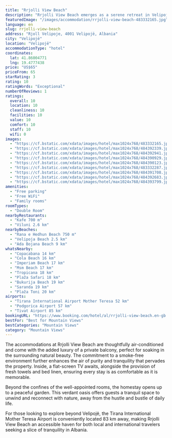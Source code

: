 ```yaml
---
title: "Rrjolli View Beach"
description: "Rrjolli View Beach emerges as a serene retreat in Velipojë, boasting a prime location just a stone's throw away from the historic Rozafa Castle Shkodra, 29 km to be precise, and a mere 31 km from the tranquil Lake Skadar."
featuredImage: "/images/accommodation/rrjolli-view-beach-483332165.jpg"
language: en
slug: rrjolli-view-beach
address: "Rjoll Velipoje, 4001 Velipojë, Albania"
city: "Velipojë"
location: "Velipojë"
accommodationType: "hotel"
coordinates:
  lat: 41.86004771
  lng: 19.4777438
price: "US$65"
priceFrom: 65
starRating: 3
rating: 10
ratingWords: "Exceptional"
numberOfReviews: 1
ratings:
  overall: 10
  location: 10
  cleanliness: 10
  facilities: 10
  value: 10
  comfort: 10
  staff: 10
  wifi: 0
images:
  - "https://cf.bstatic.com/xdata/images/hotel/max1024x768/483332165.jpg?k=4e4f7b171da0bd488f50e0e6d2d93ce9d209a8151aea5ff20bae4f965c5d4597&o=&hp=1"
  - "https://cf.bstatic.com/xdata/images/hotel/max1024x768/484392339.jpg?k=92566ae59dda9657c9bcba58ec7738cc2f51ac54865df01b2e1d6746d9817b0b&o=&hp=1"
  - "https://cf.bstatic.com/xdata/images/hotel/max1024x768/484392941.jpg?k=2d239977d12059939205193c311dc00cdc12f7650849440568fadf458cb24362&o=&hp=1"
  - "https://cf.bstatic.com/xdata/images/hotel/max1024x768/484390929.jpg?k=f73c8a50d9a5317c5915aa974b35c89f26c3e51a2f6fa058fa8cc57c4f5bf09a&o=&hp=1"
  - "https://cf.bstatic.com/xdata/images/hotel/max1024x768/484390123.jpg?k=a192f8a5c6f3f9ff04e42145af12bc614cb49df70042d5df2ccb9a032905268c&o=&hp=1"
  - "https://cf.bstatic.com/xdata/images/hotel/max1024x768/483332287.jpg?k=6e938310cb7d844c2076ca93bfa14783a99ee0e6bdb22616bdf05b7b8d2333a6&o=&hp=1"
  - "https://cf.bstatic.com/xdata/images/hotel/max1024x768/484391708.jpg?k=a59506d89ea92b7e18c22e5bad0c38ac75388ee4e135819f1831d0121675c598&o=&hp=1"
  - "https://cf.bstatic.com/xdata/images/hotel/max1024x768/484392683.jpg?k=ee1f290eabd1dea3cc246f987d351ae81f67f1b0dc9ef6e514b941cea2940c59&o=&hp=1"
  - "https://cf.bstatic.com/xdata/images/hotel/max1024x768/484393799.jpg?k=9ce02ea8928c4b17317b940b0b114fef7fc76a0a2c3ee916279aa68fa735286d&o=&hp=1"
amenities:
  - "Free parking"
  - "Free WiFi"
  - "Family rooms"
roomTypes:
  - "Double Room"
nearbyRestaurants:
  - "Kafe 700 m"
  - "Viluni 2.6 km"
nearbyBeaches:
  - "Rana e Hedhun Beach 750 m"
  - "Velipoja Beach 2.5 km"
  - "Ada Bojana Beach 9 km"
whatsNearby:
  - "Copacabana 14 km"
  - "Cola Beach 16 km"
  - "Imperiam Beach 17 km"
  - "Msm Beach 17 km"
  - "Tropicana 18 km"
  - "Plaža Safari 18 km"
  - "Bukurija Beach 19 km"
  - "Saranda 19 km"
  - "Plaža Toni 20 km"
airports:
  - "Tirana International Airport Mother Teresa 52 km"
  - "Podgorica Airport 57 km"
  - "Tivat Airport 85 km"
bookingURL: "https://www.booking.com/hotel/al/rrjolli-view-beach.en-gb.html?aid=8035640"
bestFor: "Best for Mountain Views"
bestCategories: "Mountain Views"
category: "Mountain Views"
---
```


The accommodations at Rrjolli View Beach are thoughtfully air-conditioned and come with the added luxury of a private balcony, perfect for soaking in the surrounding natural beauty. The commitment to a smoke-free environment further enhances the air of purity and tranquility that pervades the property. Inside, a flat-screen TV awaits, alongside the provision of fresh towels and bed linen, ensuring every stay is as comfortable as it is memorable.

Beyond the confines of the well-appointed rooms, the homestay opens up to a peaceful garden. This verdant oasis offers guests a tranquil space to unwind and reconnect with nature, away from the hustle and bustle of daily life.

For those looking to explore beyond Velipojë, the Tirana International Mother Teresa Airport is conveniently located 83 km away, making Rrjolli View Beach an accessible haven for both local and international travelers seeking a slice of tranquility in Albania.